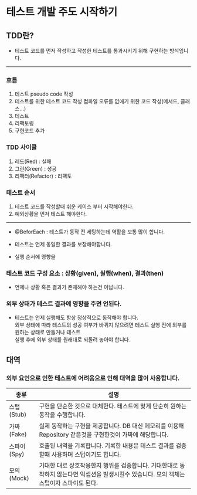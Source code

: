 # 테스트 개발 주도 시작하기
## TDD란?
* 테스트 코드를 먼저 작성하고 작성한 테스트를 통과시키기 위해 구현하는 방식입니다.
---
### 흐름
1. 테스트 pseudo code 작성
2. 테스트를 위한 테스트 코드 작성 컴파일 오류를 없애기 위한 코드 작성(메서드, 클래스...)
3. 테스트
4. 리팩토링
5. 구현코드 추가

### TDD 사이클
1. 레드(Red) : 실패
2. 그린(Green) : 성공
3. 리팩터(Refactor) : 리팩토

### 테스트 순서
1. 테스트 코드를 작성할때 쉬운 케이스 부터 시작해야한다.
2. 예외상황을 먼저 테스트 해야한다.
---
* @BeforEach : 테스트가 동작 전 세팅하는데 역활을 보통 많이 합니다.

* 테스트는 언제 동일한 결과를 보장해야합니다.
* 실행 순서에 영향을

### 테스트 코드 구성 요소 : 상황(given), 실행(when), 결과(then)
* 언제나 상황 혹은 결과가 존재해야 하는건 아납니다.

### 외부 상태가 테스트 결과에 영향을 주면 언된다.
* 테스트는 언제 실행해도 항상 정상적으로 동작해야 합니다.
  <br>외부 상태에 따라 테스트의 성공 여부가 바뀌지 않으려면 테스트 실행 전에 외부를 원하는 상태로 만들거나 테스트
  <br>실행 후에 외부 상태를 원래대로 되돌려 놓아야 합니다.


## 대역
### 외부 요인으로 인한 테스트에 어려움으로 인해 대역을 많이 사용합니다.
| 종류        | 설명                                                                             |
|-----------|--------------------------------------------------------------------------------|
| 스텁 (Stub) | 구현을 단순한 것으로 대체한다. 테스트에 맞게 단순히 원하는 동작을 수행합니다.|
|가짜 (Fake)| 실제 동작하는 구현을 제공합니다. DB 대신 메모리를 이용해 Repository 같은것을 구현한것이 가짜에 해당합니다.|
|스파이(Spy)| 호출된 내역을 기록합니다. 기록한 내용은 테스트 결과를 검증할때 사용하며 스텁이기도 합니다.|
|모의(Mock)| 기대한 대로 상호작용한지 행위를 검증합니다. 기대한대로 동작하지 않는다면 익셉션을 발생시킬수 있습니다. 모의 객체는 스텁이자 스파이도 된다. |

